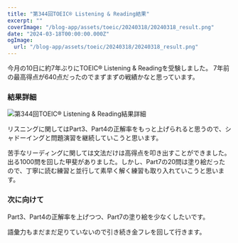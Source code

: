 ```yaml
---
title: "第344回TOEIC® Listening & Reading結果"
excerpt: ""
coverImage: "/blog-app/assets/toeic/20240318/20240318_result.png"
date: "2024-03-18T00:00:00.000Z"
ogImage:
  url: "/blog-app/assets/toeic/20240318/20240318_result.png"
---
```



今月の10日に約7年ぶりにTOEIC® Listening & Readingを受験しました。
7年前の最高得点が640点だったのでまずまずの戦績かなと思っています。

### 結果詳細
![第344回TOEIC® Listening & Reading結果詳細](/blog-app/assets/toeic/20240318/20240318_deail.png)

リスニングに関してはPart3、Part4の正解率をもっと上げられると思うので、シャドーイングと問題演習を継続していこうと思います。 

苦手なリーディングに関しては文法だけは高得点を叩き出すことができました。出る1000問を回した甲斐がありました。しかし、Part7の20問は塗り絵だったので、丁寧に読む練習と並行して素早く解く練習も取り入れていこうと思います。

### 次に向けて
Part3、Part4の正解率を上げつつ、Part7の塗り絵を少なくしたいです。 

語彙力もまだまだ足りていないので引き続き金フレを回して行きます。 

